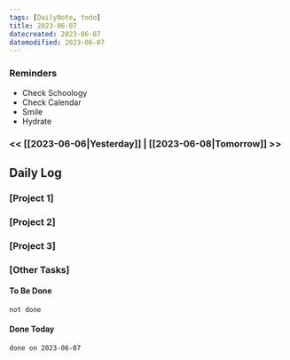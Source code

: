 ```yaml
---
tags: [DailyNote, todo]
title: 2023-06-07
datecreated: 2023-06-07
datemodified: 2023-06-07
---
```


### Reminders
- Check Schoology
- Check Calendar
- Smile
- Hydrate

### << [[2023-06-06|Yesterday]] | [[2023-06-08|Tomorrow]] >>

## Daily Log

### [Project 1]



### [Project 2]



### [Project 3]



### [Other Tasks]

#### To Be Done

```tasks
not done
```

#### Done Today

```tasks
done on 2023-06-07
```